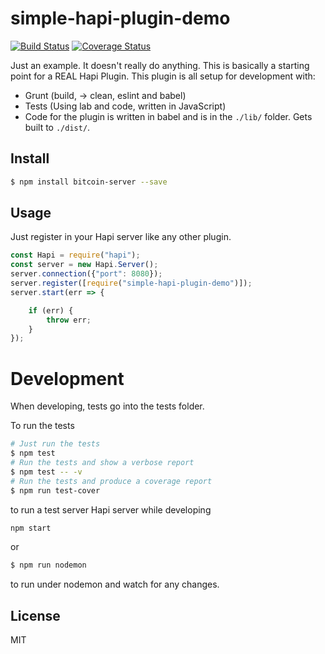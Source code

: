 # simple-hapi-plugin-demo

[![Build Status](https://travis-ci.org/blacksun1/simple-hapi-plugin-demo.svg?branch=master)](https://travis-ci.org/blacksun1/simple-hapi-plugin-demo)
[![Coverage Status](https://coveralls.io/repos/github/blacksun1/simple-hapi-plugin-demo/badge.svg?branch=master)](https://coveralls.io/github/blacksun1/simple-hapi-plugin-demo?branch=master)

Just an example. It doesn't really do anything. This is basically a starting point for a REAL Hapi Plugin. This plugin is all setup for development with:

* Grunt (build, -> clean, eslint and babel)
* Tests (Using lab and code, written in JavaScript)
* Code for the plugin is written in babel and is in the `./lib/` folder. Gets built to `./dist/`.

## Install

```bash
$ npm install bitcoin-server --save
```

## Usage

Just register in your Hapi server like any other plugin.

```js
const Hapi = require("hapi");
const server = new Hapi.Server();
server.connection({"port": 8080});
server.register([require("simple-hapi-plugin-demo")]);
server.start(err => {

    if (err) {
        throw err;
    }
});
```

# Development

When developing, tests go into the tests folder.

To run the tests

```bash
# Just run the tests
$ npm test
# Run the tests and show a verbose report
$ npm test -- -v
# Run the tests and produce a coverage report
$ npm run test-cover
```

to run a test server Hapi server while developing

```bash
npm start
```

or

```bash
$ npm run nodemon
```

to run under nodemon and watch for any changes.

## License

MIT
